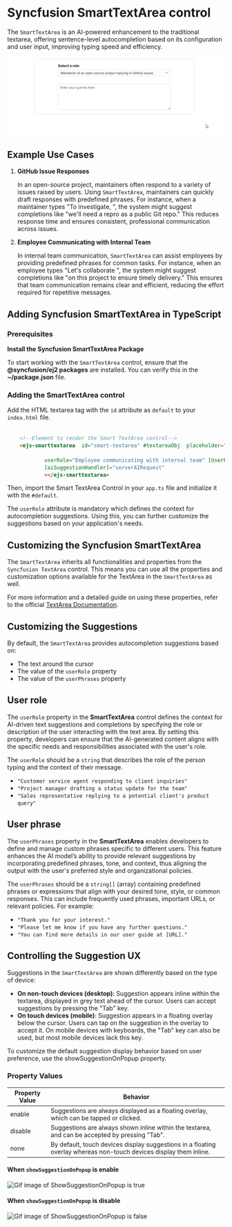 # Syncfusion SmartTextArea control

The `SmartTextArea` is an AI-powered enhancement to the traditional textarea, offering sentence-level autocompletion based on its configuration and user input, improving typing speed and efficiency.

![Gif image of SmartTextArea control](../gif-images/smarttextarea.gif)

## Example Use Cases

1. **GitHub Issue Responses**

   In an open-source project, maintainers often respond to a variety of issues raised by users. Using `SmartTextArea`, maintainers can quickly draft responses with predefined phrases. For instance, when a maintainer types "To investigate, ", the system might suggest completions like "we'll need a repro as a public Git repo." This reduces response time and ensures consistent, professional communication across issues.

2. **Employee Communicating with Internal Team**

   In internal team communication, `SmartTextArea` can assist employees by providing predefined phrases for common tasks. For instance, when an employee types "Let's collaborate ", the system might suggest completions like "on this project to ensure timely delivery." This ensures that team communication remains clear and efficient, reducing the effort required for repetitive messages.

## Adding Syncfusion SmartTextArea in TypeScript

### Prerequisites

**Install the Syncfusion SmartTextArea Package**

To start working with the `SmartTextArea` control, ensure that the **@syncfusion/ej2 packages** are installed. You can verify this in the **~/package.json** file.

### Adding the SmartTextArea control

Add the HTML textarea tag with the `id` attribute as `default` to your `index.html` file.

```html

    <!--Element to render the Smart TextArea control-->
    <ejs-smarttextarea  id="smart-textarea" #textareaObj  placeholder="Enter your queries here" floatLabelType="Auto" rows="5"
     
            userRole="Employee communicating with internal team" [UserPhrases]="defaulPreset" (created)="created()"
            [aiSuggestionHandler]="serverAIRequest"
            ></ejs-smarttextarea>

```

Then, import the Smart TextArea Control in your `app.ts` file and initialize it with the `#default`.

The `userRole` attribute is mandatory which defines the context for autocompletion suggestions. Using this, you can further customize the suggestions based on your application's needs.

## Customizing the Syncfusion SmartTextArea

The `SmartTextArea` inherits all functionalities and properties from the `Syncfusion TextArea` control. This means you can use all the properties and customization options available for the TextArea in the `SmartTextArea` as well.

For more information and a detailed guide on using these properties, refer to the official [TextArea Documentation](https://ej2.syncfusion.com/angular/documentation/textarea/getting-started/quick-start).

## Customizing the Suggestions

By default, the `SmartTextArea` provides autocompletion suggestions based on:

- The text around the cursor
- The value of the `userRole` property
- The value of the `userPhrases` property

## User role

The `userRole` property in the **SmartTextArea** control defines the context for AI-driven text suggestions and completions by specifying the role or description of the user interacting with the text area. By setting this property, developers can ensure that the AI-generated content aligns with the specific needs and responsibilities associated with the user's role.

The `userRole` should be a `string` that describes the role of the person typing and the context of their message.

- `"Customer service agent responding to client inquiries"`
- `"Project manager drafting a status update for the team"`
- `"Sales representative replying to a potential client's product query"`

## User phrase

The `userPhrases` property in the **SmartTextArea** enables developers to define and manage custom phrases specific to different users. This feature enhances the AI model’s ability to provide relevant suggestions by incorporating predefined phrases, tone, and context, thus aligning the output with the user's preferred style and organizational policies.

The `userPhrases` should be a `string[]` (array) containing predefined phrases or expressions that align with your desired tone, style, or common responses. This can include frequently used phrases, important URLs, or relevant policies. For example:

- `"Thank you for your interest."`
- `"Please let me know if you have any further questions."`
- `"You can find more details in our user guide at [URL]."`

## Controlling the Suggestion UX

Suggestions in the `SmartTextArea` are shown differently based on the type of device:

- **On non-touch devices (desktop)**: Suggestion appears inline within the textarea, displayed in grey text ahead of the cursor. Users can accept suggestions by pressing the "Tab" key.
- **On touch devices (mobile)**: Suggestion appears in a floating overlay below the cursor. Users can tap on the suggestion in the overlay to accept it. On mobile devices with keyboards, the "Tab" key can also be used, but most mobile devices lack this key.

To customize the default suggestion display behavior based on user preference, use the showSuggestionOnPopup property.

### Property Values

<table>
  <thead>
    <tr>
      <th>Property Value</th>
      <th>Behavior</th>
    </tr>
  </thead>
  <tbody>
    <tr>
      <td>enable</td>
      <td>Suggestions are always displayed as a floating overlay, which can be tapped or clicked.</td>
    </tr>
    <tr>
      <td>disable</td>
      <td>Suggestions are always shown inline within the textarea, and can be accepted by pressing "Tab".</td>
    </tr>
    <tr>
      <td>none</td>
      <td>By default, touch devices display suggestions in a floating overlay whereas non-touch devices display them inline.</td>
    </tr>
  </tbody>
</table>

#### When `showSuggestionOnPopup` is enable

![Gif image of ShowSuggestionOnPopup is true](./gif-images/suggestion-onpopup.gif)

#### When `showSuggestionOnPopup` is disable

![Gif image of ShowSuggestionOnPopup is false](./gif-images/suggestion-inline.gif)
